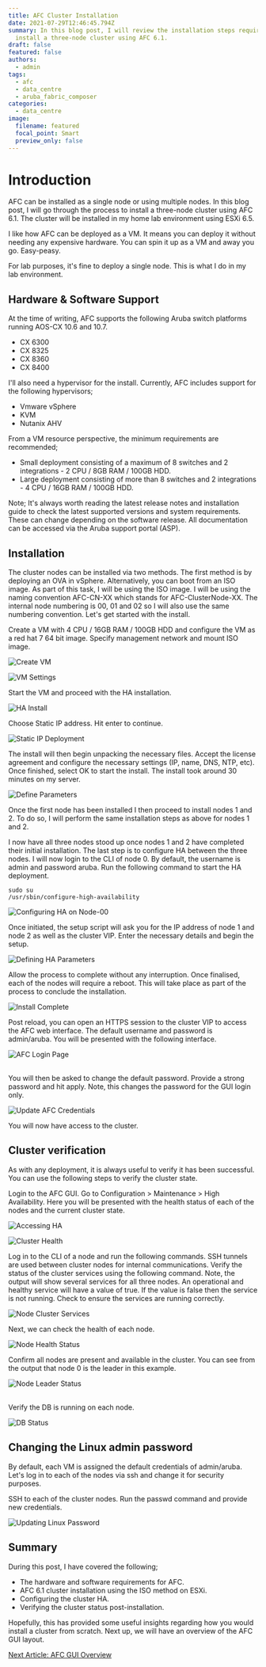 ```yaml
---
title: AFC Cluster Installation
date: 2021-07-29T12:46:45.794Z
summary: In this blog post, I will review the installation steps required to
  install a three-node cluster using AFC 6.1.
draft: false
featured: false
authors:
  - admin
tags:
  - afc
  - data_centre
  - aruba_fabric_composer
categories:
  - data_centre
image:
  filename: featured
  focal_point: Smart
  preview_only: false
---
```

<!-- Google Tag Manager -->
<script>(function(w,d,s,l,i){w[l]=w[l]||[];w[l].push({'gtm.start':
new Date().getTime(),event:'gtm.js'});var f=d.getElementsByTagName(s)[0],
j=d.createElement(s),dl=l!='dataLayer'?'&l='+l:'';j.async=true;j.src=
'https://www.googletagmanager.com/gtm.js?id='+i+dl;f.parentNode.insertBefore(j,f);
})(window,document,'script','dataLayer','GTM-NWHJDNP');</script>
<!-- End Google Tag Manager -->

# Introduction

AFC can be installed as a single node or using multiple nodes. In this blog post, I will go through the process to install a three-node cluster using AFC 6.1. The cluster will be installed in my home lab environment using ESXi 6.5.

I like how AFC can be deployed as a VM. It means you can deploy it without needing any expensive hardware. You can spin it up as a VM and away you go. Easy-peasy.

For lab purposes, it's fine to deploy a single node. This is what I do in my lab environment.

## Hardware & Software Support

At the time of writing, AFC supports the following Aruba switch platforms running AOS-CX 10.6 and 10.7.

* CX 6300
* CX 8325
* CX 8360
* CX 8400

I'll also need a hypervisor for the install. Currently, AFC includes support for the following hypervisors;

* Vmware vSphere
* KVM
* Nutanix AHV

From a VM resource perspective, the minimum requirements are recommended;

* Small deployment consisting of a maximum of 8 switches and 2 integrations - 2 CPU / 8GB RAM / 100GB HDD.
* Large deployment consisting of more than 8 switches and 2 integrations - 4 CPU / 16GB RAM / 100GB HDD.

Note; It's always worth reading the latest release notes and installation guide to check the latest supported versions and system requirements. These can change depending on the software release. All documentation can be accessed via the Aruba support portal (ASP).

## Installation

The cluster nodes can be installed via two methods. The first method is by deploying an OVA in vSphere. Alternatively, you can boot from an ISO image. As part of this task, I will be using the ISO image. I will be using the naming convention AFC-CN-XX which stands for AFC-ClusterNode-XX. The internal node numbering is 00, 01 and 02 so I will also use the same numbering convention. Let's get started with the install.

Create a VM with 4 CPU / 16GB RAM / 100GB HDD and configure the VM as a red hat 7 64 bit image. Specify management network and mount ISO image. 

![](screenshot-2021-07-06-at-17.32.48.png "Create VM")

![](screenshot-2021-07-06-at-17.34.33.png "VM Settings")

Start the VM and proceed with the HA installation. 

![](screenshot-2021-07-06-at-17.35.41.png "HA Install")

Choose Static IP address. Hit enter to continue.

![](screenshot-2021-07-06-at-17.38.41.png "Static IP Deployment")

The install will then begin unpacking the necessary files. Accept the license agreement and configure the necessary settings (IP, name, DNS, NTP, etc). Once finished, select OK to start the install. The install took around 30 minutes on my server.

![](screenshot-2021-07-06-at-17.49.34.png "Define Parameters")

Once the first node has been installed I then proceed to install nodes 1 and 2. To do so, I will perform the same installation steps as above for nodes 1 and 2. 

I now have all three nodes stood up once nodes 1 and 2 have completed their initial installation. The last step is to configure HA between the three nodes. I will now login to the CLI of node 0. By default, the username is admin and password aruba. Run the following command to start the HA deployment.

```
sudo su
/usr/sbin/configure-high-availability
```

![](screenshot-2021-07-06-at-21.15.08.png "Configuring HA on Node-00")

Once initiated, the setup script will ask you for the IP address of node 1 and node 2 as well as the cluster VIP. Enter the necessary details and begin the setup.

![](screenshot-2021-07-06-at-21.16.12.png "Defining HA Parameters")

Allow the process to complete without any interruption. Once finalised, each of the nodes will require a reboot. This will take place as part of the process to conclude the installation.

![](screenshot-2021-07-06-at-21.27.28.png "Install Complete")

Post reload, you can open an HTTPS session to the cluster VIP to access the AFC web interface. The default username and password is admin/aruba. You will be presented with the following interface.

![](screenshot-2021-07-06-at-21.47.27.png "AFC Login Page")

\
You will then be asked to change the default password. Provide a strong password and hit apply. Note, this changes the password for the GUI login only.

![](screenshot-2021-07-06-at-21.48.02.png "Update AFC Credentials")

You will now have access to the cluster.

## Cluster verification

As with any deployment, it is always useful to verify it has been successful. You can use the following steps to verify the cluster state.

Login to the AFC GUI. Go to Configuration > Maintenance > High Availability. Here you will be presented with the health status of each of the nodes and the current cluster state.

![](screenshot-2021-07-06-at-21.55.09.png "Accessing HA")

![](screenshot-2021-07-06-at-21.58.03.png "Cluster Health")

Log in to the CLI of a node and run the following commands. SSH tunnels are used between cluster nodes for internal communications. Verify the status of the cluster services using the following command. Note, the output will show several services for all three nodes. An operational and healthy service will have a value of true. If the value is false then the service is not running. Check to ensure the services are running correctly.

![](screenshot-2021-07-06-at-22.04.51.png "Node Cluster Services")

Next, we can check the health of each node.

![](screenshot-2021-07-06-at-22.06.18.png "Node Health Status")

Confirm all nodes are present and available in the cluster. You can see from the output that node 0 is the leader in this example.

![](screenshot-2021-07-06-at-22.07.07.png "Node Leader Status")

\
Verify the DB is running on each node.

![](screenshot-2021-07-06-at-22.08.16.png "DB Status")

## Changing the Linux admin password

By default, each VM is assigned the default credentials of admin/aruba. Let's log in to each of the nodes via ssh and change it for security purposes.

SSH to each of the cluster nodes. Run the passwd command and provide new credentials.

![](screenshot-2021-07-06-at-22.11.18.png "Updating Linux Password")

## Summary

During this post, I have covered the following;

* The hardware and software requirements for AFC.
* AFC 6.1 cluster installation using the ISO method on ESXi.
* Configuring the cluster HA.
* Verifying the cluster status post-installation.

Hopefully, this has provided some useful insights regarding how you would install a cluster from scratch. Next up, we will have an overview of the AFC GUI layout.

[Next Article: AFC GUI Overview](/post/afc-gui-overview/)